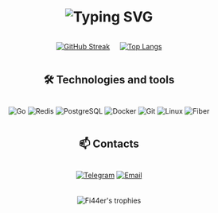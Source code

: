 <div align="center">

<!-- Animated title -->
<h1 align="center">
  <img src="https://readme-typing-svg.herokuapp.com?font=Sixtyfour&size=30&duration=4000&pause=1000&color=8A2BE2&center=true&vCenter=true&width=800&height=80&lines=Hi,+i`m+Fi44er!;Welcome+to+my+GitHub!;Backend+developer;" alt="Typing SVG" />
</h1>

<!-- Github statistics in the form of flashcards -->
<div align="center" style="display: flex; justify-content: center; gap: 20px; flex-wrap: wrap; margin: 20px 0;">

[![GitHub Streak](https://github-readme-streak-stats.herokuapp.com?user=Fi44er&theme=tokyonight&hide_border=true&border_radius=12&date_format=j%20M%5B%20Y%5D)](https://git.io/streak-stats)

[![Top Langs](https://github-readme-stats.vercel.app/api/top-langs/?username=Fi44er&layout=compact&theme=tokyonight&hide_border=true&border_radius=12&langs_count=6)](https://github.com/anuraghazra/github-readme-stats)

</div>

<!-- Technologies and tools -->
## 🛠 Technologies and tools

<div align="center" style="display: flex; justify-content: center; flex-wrap: wrap; gap: 15px; margin: 20px 0;">

![Go](https://img.shields.io/badge/Go-00ADD8?style=for-the-badge&logo=go&logoColor=white)
![Redis](https://img.shields.io/badge/Redis-DC382D?style=for-the-badge&logo=redis&logoColor=white)
![PostgreSQL](https://img.shields.io/badge/PostgreSQL-316192?style=for-the-badge&logo=postgresql&logoColor=white)
![Docker](https://img.shields.io/badge/Docker-2496ED?style=for-the-badge&logo=docker&logoColor=white)
![Git](https://img.shields.io/badge/Git-F05032?style=for-the-badge&logo=git&logoColor=white)
![Linux](https://img.shields.io/badge/Linux-FCC624?style=for-the-badge&logo=linux&logoColor=black)
![Fiber](https://img.shields.io/badge/Fiber-00ADD8?style=for-the-badge&logo=go&logoColor=white)

</div>

<!-- Contacts -->
## 📫 Contacts

<div align="center" style="display: flex; justify-content: center; gap: 15px; margin: 20px 0;">

[![Telegram](https://img.shields.io/badge/Telegram-2CA5E0?style=for-the-badge&logo=telegram&logoColor=white)](https://t.me/fi44er)
[![Email](https://img.shields.io/badge/Email-D14836?style=for-the-badge&logo=gmail&logoColor=white)](mailto:ficher.dev@gmail.com)

</div>

<!-- Animated graphics -->
<div align="center">
  <img src="https://github-profile-trophy.vercel.app/?username=Fi44er&theme=tokyonight&no-frame=true&row=1&column=7" alt="Fi44er's trophies" />
</div>

</div>
